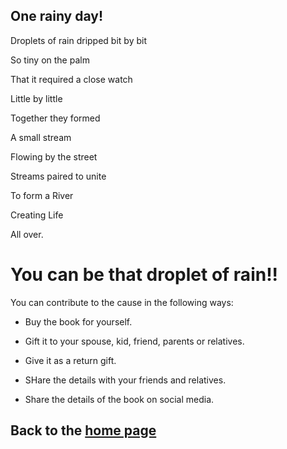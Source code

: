 ## One rainy day!

Droplets of rain dripped bit by bit

So tiny on the palm 

That it required a close watch

Little by little 

Together they formed

A small stream 

Flowing by the street 

Streams paired to unite

To form a River

Creating Life

All over.

# You can be that droplet of rain!!

You can contribute to the cause in the following ways:

- Buy the book for yourself.

- Gift it to your spouse, kid, friend, parents or relatives.

- Give it as a return gift.

- SHare the details with your friends and relatives.

- Share the details of the book on social media.


## Back to the [home page](README.md)
